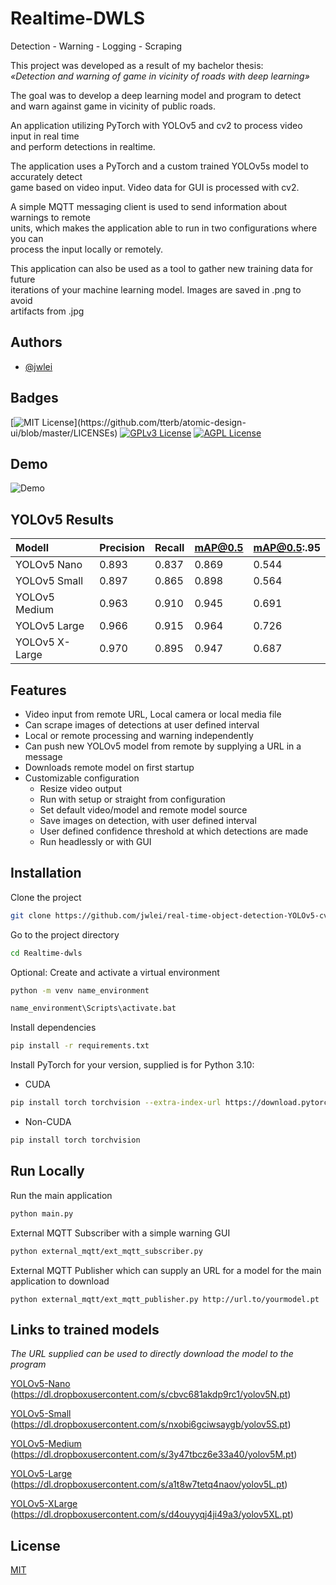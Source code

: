 
# Realtime-DWLS
Detection - Warning - Logging - Scraping

This project was developed as a result of my bachelor thesis:  
*«Detection and warning of game in vicinity of roads with deep learning»*

The goal was to develop a deep learning model and program to detect  
and warn against game in vicinity of public roads.

An application utilizing PyTorch with YOLOv5 and cv2 to process video input in real time  
and perform detections in realtime.

The application uses a PyTorch and a custom trained YOLOv5s model to accurately detect  
game based on video input. Video data for GUI is processed with cv2.

A simple MQTT messaging client is used to send information about warnings to remote  
units, which makes the application able to run in two configurations where you can  
process the input locally or remotely.

This application can also be used as a tool to gather new training data for future  
iterations of your machine learning model. Images are saved in .png to avoid  
artifacts from .jpg


## Authors

- [@jwlei](https://github.com/jwlei)

## Badges

[![MIT License](https://img.shields.io/apm/l/atomic-design-ui.svg?)](https://github.com/tterb/atomic-design-ui/blob/master/LICENSEs)
[![GPLv3 License](https://img.shields.io/badge/License-GPL%20v3-yellow.svg)](https://opensource.org/licenses/)
[![AGPL License](https://img.shields.io/badge/license-AGPL-blue.svg)](http://www.gnu.org/licenses/agpl-3.0)


## Demo

![Demo](https://github.com/jwlei/real-time-object-detection-YOLOv5-cv2/blob/master/Realtime-dwls/resources/media/demo.gif)

## YOLOv5 Results

| Modell         | Precision | Recall    | mAP@0.5 | mAP@0.5:.95 |
| :---           | :---      | :---      | :---    | :---        | 
| YOLOv5 Nano    | 0.893     | 0.837     | 0.869   | 0.544       |
| YOLOv5 Small   | 0.897     | 0.865     | 0.898   | 0.564       |
| YOLOv5 Medium  | 0.963     | 0.910     | 0.945   | 0.691       |
| YOLOv5 Large   | 0.966     | 0.915     | 0.964   | 0.726       |
| YOLOv5 X-Large | 0.970     | 0.895     | 0.947   | 0.687       |

## Features

- Video input from remote URL, Local camera or local media file
- Can scrape images of detections at user defined interval
- Local or remote processing and warning independently
- Can push new YOLOv5 model from remote by supplying a URL in a message
- Downloads remote model on first startup
- Customizable configuration
  - Resize video output
  - Run with setup or straight from configuration
  - Set default video/model and remote model source
  - Save images on detection, with user defined interval
  - User defined confidence threshold at which detections are made
  - Run headlessly or with GUI


## Installation

Clone the project

```bash
git clone https://github.com/jwlei/real-time-object-detection-YOLOv5-cv2
```

Go to the project directory

```bash
cd Realtime-dwls
```

Optional: Create and activate a virtual environment
```bash
python -m venv name_environment
```
```bash
name_environment\Scripts\activate.bat
```

Install dependencies

```bash
pip install -r requirements.txt
```

Install PyTorch for your version, supplied is for Python 3.10:

* CUDA
```bash
pip install torch torchvision --extra-index-url https://download.pytorch.org/whl/cu113
```

* Non-CUDA
```bash
pip install torch torchvision
```

## Run Locally

Run the main application

```bash
python main.py
```

External MQTT Subscriber with a simple warning GUI
```bash
python external_mqtt/ext_mqtt_subscriber.py
```

External MQTT Publisher which can supply an URL for a model for the main application to download
```
python external_mqtt/ext_mqtt_publisher.py http://url.to/yourmodel.pt
```

## Links to trained models
_The URL supplied can be used to directly download the model to the program_

[YOLOv5-Nano](https://dl.dropboxusercontent.com/s/cbvc681akdp9rc1/yolov5N.pt) 
(https://dl.dropboxusercontent.com/s/cbvc681akdp9rc1/yolov5N.pt)

[YOLOv5-Small](https://dl.dropboxusercontent.com/s/nxobi6gciwsaygb/yolov5S.pt)
(https://dl.dropboxusercontent.com/s/nxobi6gciwsaygb/yolov5S.pt)

[YOLOv5-Medium](https://dl.dropboxusercontent.com/s/3y47tbcz6e33a40/yolov5M.pt) 
(https://dl.dropboxusercontent.com/s/3y47tbcz6e33a40/yolov5M.pt)

[YOLOv5-Large](https://dl.dropboxusercontent.com/s/a1t8w7tetq4naov/yolov5L.pt) 
(https://dl.dropboxusercontent.com/s/a1t8w7tetq4naov/yolov5L.pt)

[YOLOv5-XLarge](https://dl.dropboxusercontent.com/s/d4ouyyqj4ji49a3/yolov5XL.pt)
(https://dl.dropboxusercontent.com/s/d4ouyyqj4ji49a3/yolov5XL.pt)

## License

[MIT](https://choosealicense.com/licenses/mit/)




